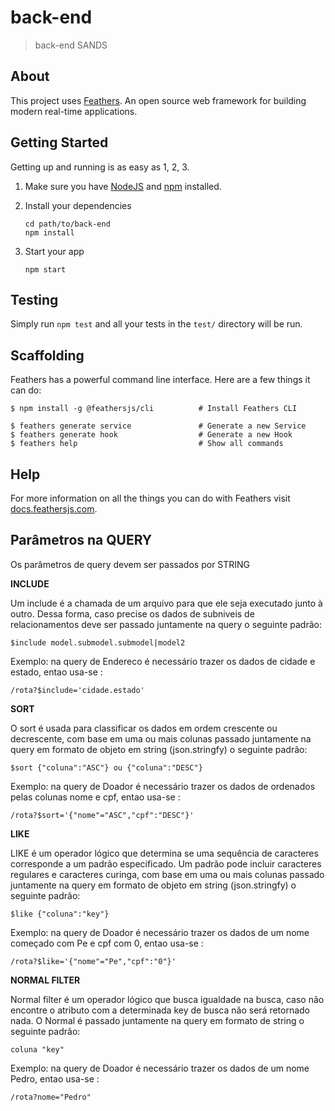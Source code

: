 # back-end

> back-end SANDS

## About

This project uses [Feathers](http://feathersjs.com). An open source web framework for building modern real-time applications.

## Getting Started

Getting up and running is as easy as 1, 2, 3.

1. Make sure you have [NodeJS](https://nodejs.org/) and [npm](https://www.npmjs.com/) installed.
2. Install your dependencies

    ```
    cd path/to/back-end
    npm install
    ```

3. Start your app

    ```
    npm start
    ```

## Testing

Simply run `npm test` and all your tests in the `test/` directory will be run.

## Scaffolding

Feathers has a powerful command line interface. Here are a few things it can do:

```
$ npm install -g @feathersjs/cli          # Install Feathers CLI

$ feathers generate service               # Generate a new Service
$ feathers generate hook                  # Generate a new Hook
$ feathers help                           # Show all commands
```

## Help

For more information on all the things you can do with Feathers visit [docs.feathersjs.com](http://docs.feathersjs.com).

## Parâmetros na QUERY
Os parâmetros de query devem ser passados por STRING 

**INCLUDE**

Um include é a chamada de um arquivo para que ele seja executado junto à outro. Dessa forma, caso precise os dados de subniveis de relacionamentos deve ser passado juntamente na query o seguinte padrão:
```
$include model.submodel.submodel|model2

```
Exemplo: na query de Endereco é necessário trazer os dados de cidade e estado, entao usa-se :
```
/rota?$include='cidade.estado'
```

**SORT**

O sort é usada para classificar os dados em ordem crescente ou decrescente, com base em uma ou mais colunas passado juntamente na query em formato de objeto em string (json.stringfy) o seguinte padrão:
```
$sort {"coluna":"ASC"} ou {"coluna":"DESC"}

```
Exemplo: na query de Doador é necessário trazer os dados de ordenados pelas colunas nome e cpf, entao usa-se :
```
/rota?$sort='{"nome"="ASC","cpf":"DESC"}'
```

**LIKE**

LIKE é um operador lógico que determina se uma sequência de caracteres corresponde a um padrão especificado. Um padrão pode incluir caracteres regulares e caracteres curinga, com base em uma ou mais colunas passado juntamente na query em formato de objeto em string (json.stringfy) o seguinte padrão:
```
$like {"coluna":"key"} 

```
Exemplo: na query de Doador é necessário trazer os dados de um nome começado com Pe e cpf com 0, entao usa-se :
```
/rota?$like='{"nome"="Pe","cpf":"0"}'
```

**NORMAL FILTER**

Normal filter é um operador lógico que busca igualdade na busca, caso não encontre o atributo com a determinada key de busca não será retornado nada. O Normal é passado juntamente na query em formato de string o seguinte padrão:
```
coluna "key"

```
Exemplo: na query de Doador é necessário trazer os dados de um nome Pedro, entao usa-se :
```
/rota?nome="Pedro"
```
